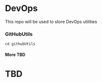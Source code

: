 
# DevOps

This repo will be used to store DevOps utilities 

### GitHubUtils

```
cd githubUtils	
```
#### More TBD


# TBD 
